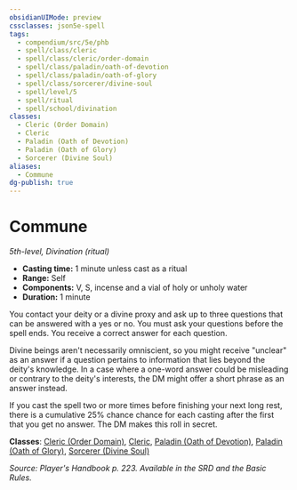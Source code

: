 ```yaml
---
obsidianUIMode: preview
cssclasses: json5e-spell
tags:
  - compendium/src/5e/phb
  - spell/class/cleric
  - spell/class/cleric/order-domain
  - spell/class/paladin/oath-of-devotion
  - spell/class/paladin/oath-of-glory
  - spell/class/sorcerer/divine-soul
  - spell/level/5
  - spell/ritual
  - spell/school/divination
classes:
  - Cleric (Order Domain)
  - Cleric
  - Paladin (Oath of Devotion)
  - Paladin (Oath of Glory)
  - Sorcerer (Divine Soul)
aliases:
  - Commune
dg-publish: true
---
```

# Commune
*5th-level, Divination (ritual)*  

- **Casting time:** 1 minute unless cast as a ritual
- **Range:** Self
- **Components:** V, S, incense and a vial of holy or unholy water
- **Duration:** 1 minute

You contact your deity or a divine proxy and ask up to three questions that can be answered with a yes or no. You must ask your questions before the spell ends. You receive a correct answer for each question.

Divine beings aren't necessarily omniscient, so you might receive "unclear" as an answer if a question pertains to information that lies beyond the deity's knowledge. In a case where a one-word answer could be misleading or contrary to the deity's interests, the DM might offer a short phrase as an answer instead.

If you cast the spell two or more times before finishing your next long rest, there is a cumulative 25% chance chance for each casting after the first that you get no answer. The DM makes this roll in secret.

**Classes**: [Cleric (Order Domain)](/Admin/CLI/classes/cleric-order-domain-tce.md), [Cleric](/Admin/CLI/classes/cleric.md), [Paladin (Oath of Devotion)](/Admin/CLI/classes/paladin-oath-of-devotion.md), [Paladin (Oath of Glory)](/Admin/CLI/classes/paladin-oath-of-glory-tce.md), [Sorcerer (Divine Soul)](/Admin/CLI/classes/sorcerer-divine-soul-xge.md)

*Source: Player's Handbook p. 223. Available in the SRD and the Basic Rules.*